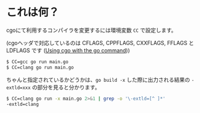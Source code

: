 # これは何？

cgoにて利用するコンパイラを変更するには環境変数 ```CC``` で設定します。

(cgoヘッダで対応しているのは CFLAGS, CPPFLAGS, CXXFLAGS, FFLAGS と LDFLAGS です ([Using cgo with the go command](https://pkg.go.dev/cmd/cgo#hdr-Using_cgo_with_the_go_command)))

```sh
$ CC=gcc go run main.go
$ CC=clang go run main.go
```

ちゃんと指定されているかどうかは、```go build -x``` した際に出力される結果の ```-extld=xxx``` の部分を見ると分かります。

```sh
$ CC=clang go run -x main.go 2>&1 | grep -o '\-extld=[^ ]*'
-extld=clang
```
